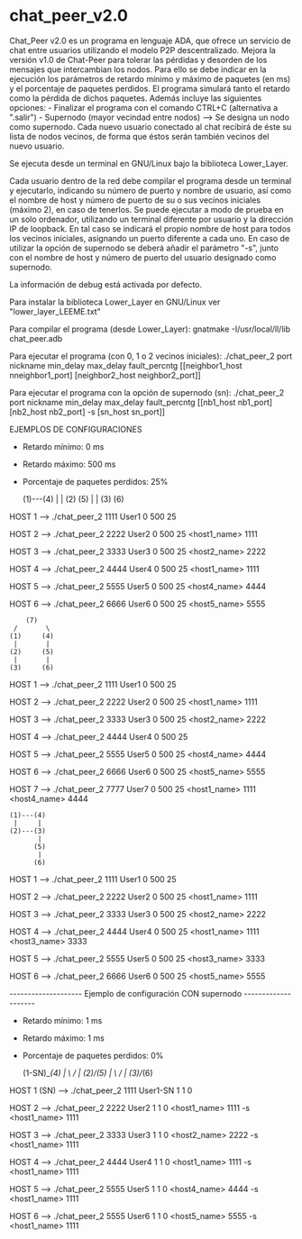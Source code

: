 # chat_peer_v2.0

Chat_Peer v2.0 es un programa en lenguaje ADA, que ofrece un servicio de chat
entre usuarios utilizando el modelo P2P descentralizado. Mejora la versión v1.0
de Chat-Peer para tolerar las pérdidas y desorden de los mensajes que
intercambian los nodos. Para ello se debe indicar en la ejecución los parámetros
de retardo mínimo y máximo de paquetes (en ms) y el porcentaje de paquetes perdidos.
El programa simulará tanto el retardo como la pérdida de dichos paquetes.
Además incluye las siguientes opciones:
    - Finalizar el programa con el comando CTRL+C (alternativa a ".salir")
    - Supernodo (mayor vecindad entre nodos) --> Se designa un nodo como
      supernodo. Cada nuevo usuario conectado al chat recibirá de éste su lista
      de nodos vecinos, de forma que éstos serán también vecinos del nuevo usuario.

Se ejecuta desde un terminal en GNU/Linux bajo la biblioteca Lower_Layer.

Cada usuario dentro de la red debe compilar el programa desde un terminal y
ejecutarlo, indicando su número de puerto y nombre de usuario, así como el nombre
de host y número de puerto de su o sus vecinos iniciales (máximo 2), en
caso de tenerlos. Se puede ejecutar a modo de prueba en un solo ordenador,
utilizando un terminal diferente por usuario y la dirección IP de loopback.
En tal caso se indicará el propio nombre de host para todos los vecinos
iniciales, asignando un puerto diferente a cada uno.
En caso de utilizar la opción de supernodo se deberá añadir el parámetro "-s",
junto con el nombre de host y número de puerto del usuario designado como 
supernodo.

La información de debug está activada por defecto.

Para instalar la biblioteca Lower_Layer en GNU/Linux ver "lower_layer_LEEME.txt"

Para compilar el programa (desde Lower_Layer):
gnatmake -I/usr/local/ll/lib chat_peer.adb

Para ejecutar el programa (con 0, 1 o 2 vecinos iniciales):
./chat_peer_2 port nickname min_delay max_delay fault_percntg [[neighbor1_host nneighbor1_port] [neighbor2_host neighbor2_port]]

Para ejecutar el programa con la opción de supernodo (sn):
./chat_peer_2 port nickname min_delay max_delay fault_percntg [[nb1_host nb1_port] [nb2_host nb2_port] -s [sn_host sn_port]]


EJEMPLOS DE CONFIGURACIONES

- Retardo mínimo: 0 ms
- Retardo máximo: 500 ms
- Porcentaje de paquetes perdidos: 25%


    (1)---(4)
     |     |
    (2)   (5)
     |     |
    (3)   (6)

HOST 1 --> ./chat_peer_2 1111 User1 0 500 25

HOST 2 --> ./chat_peer_2 2222 User2 0 500 25 <host1_name> 1111

HOST 3 --> ./chat_peer_2 3333 User3 0 500 25 <host2_name> 2222

HOST 4 --> ./chat_peer_2 4444 User4 0 500 25 <host1_name> 1111

HOST 5 --> ./chat_peer_2 5555 User5 0 500 25 <host4_name> 4444

HOST 6 --> ./chat_peer_2 6666 User6 0 500 25 <host5_name> 5555




        (7)
     /       \
    (1)     (4)
     |       |
    (2)     (5)
     |       |
    (3)     (6)

HOST 1 --> ./chat_peer_2 1111 User1 0 500 25

HOST 2 --> ./chat_peer_2 2222 User2 0 500 25 <host1_name> 1111

HOST 3 --> ./chat_peer_2 3333 User3 0 500 25 <host2_name> 2222

HOST 4 --> ./chat_peer_2 4444 User4 0 500 25

HOST 5 --> ./chat_peer_2 5555 User5 0 500 25 <host4_name> 4444

HOST 6 --> ./chat_peer_2 6666 User6 0 500 25 <host5_name> 5555

HOST 7 --> ./chat_peer_2 7777 User7 0 500 25 <host1_name> 1111 <host4_name> 4444





    (1)---(4)
     |     |
    (2)---(3)
           |
          (5)
           |
          (6)
            

HOST 1 --> ./chat_peer_2 1111 User1 0 500 25

HOST 2 --> ./chat_peer_2 2222 User2 0 500 25 <host1_name> 1111

HOST 3 --> ./chat_peer_2 3333 User3 0 500 25 <host2_name> 2222

HOST 4 --> ./chat_peer_2 4444 User4 0 500 25 <host1_name> 1111 <host3_name> 3333

HOST 5 --> ./chat_peer_2 5555 User5 0 500 25 <host3_name> 3333

HOST 6 --> ./chat_peer_2 6666 User6 0 500 25 <host5_name> 5555


-------------------- Ejemplo de configuración CON supernodo --------------------
- Retardo mínimo: 1 ms
- Retardo máximo: 1 ms
- Porcentaje de paquetes perdidos: 0%


  (1-SN)___(4)
      | \ / |
     (2)/_\(5)
      | \ / | 
     (3)/_\(6)
     

HOST 1 (SN) --> ./chat_peer_2 1111 User1-SN 1 1 0

HOST 2      --> ./chat_peer_2 2222 User2 1 1 0 <host1_name> 1111 -s <host1_name> 1111

HOST 3      --> ./chat_peer_2 3333 User3 1 1 0 <host2_name> 2222 -s <host1_name> 1111

HOST 4      --> ./chat_peer_2 4444 User4 1 1 0 <host1_name> 1111 -s <host1_name> 1111

HOST 5      --> ./chat_peer_2 5555 User5 1 1 0 <host4_name> 4444 -s <host1_name> 1111

HOST 6 --> ./chat_peer_2 5555 User6 1 1 0 <host5_name> 5555 -s <host1_name> 1111
